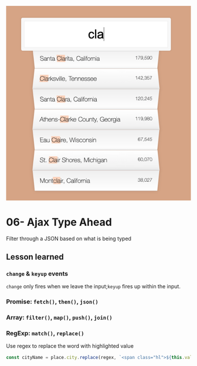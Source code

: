 ![App Screenshot](https://github.com/Huiclaire/JavaScript30/blob/master/06-Type_Ahead/images/ja30-day6.png)


# 06- Ajax Type Ahead
Filter through a JSON based on what is being typed



## Lesson learned

### `change` & `keyup` events <br>
`change` only fires when we leave the input;`keyup` fires up within the input.
### Promise: `fetch()`, `then()`, `json()`
### Array: `filter()`, `map()`, `push()`, `join()`
### RegExp: `match()`, `replace()`<br>
Use regex to replace the word with highlighted value
```javascript
const cityName = place.city.replace(regex, `<span class="hl">${this.value}</span>`);
```
